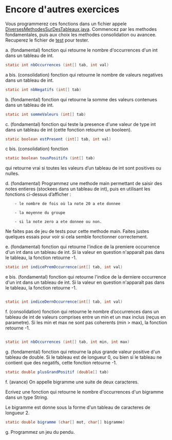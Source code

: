 # Encore d'autres exercices

Vous programmerez ces fonctions dans un fichier appele [DiversesMethodesSurDesTableaux.java](./DiversesMethodesSurDesTableaux.java). Commencez par les methodes fondamentales, puis aux choix les methodes consolidation ou avancee. Recuperez le fichier de [test](./DiversesMethodesSurDesTableauxTest.java) pour tester.

a. (fondamental) fonction qui retourne le nombre d'occurrences d'un int dans un tableau de int.

```java
static int nbOccurrences (int[] tab, int val)
```





a bis. (consolidation) fonction qui retourne le nombre de valeurs negatives dans un tableau de int.

```java
static int nbNegatifs (int[] tab)
```




b.  (fondamental) fonction qui retourne la somme des valeurs contenues dans un tableau de int.

```java
static int sommeValeurs (int[] tab)
```



c.  (fondamental) fonction qui teste la presence d'une valeur de type int dans un tableau de int (cette fonction retourne un booleen).

```java
static boolean estPresent (int[] tab, int val)
```



c bis. (consolidation) fonction
```java
static boolean tousPositifs (int[] tab)
```

qui retourne vrai si toutes les valeurs d’un tableau de int sont positives ou nulles.



d.  (fondamental) Programmez une methode main permettant de saisir des notes entieres (stockees dans un tableau de int), puis en utilisant les fonctions ci-dessus d’afficher :

        - le nombre de fois où la note 20 a ete donnee

        - la moyenne du groupe

        - si la note zero a ete donnee ou non.

Ne faites pas de jeu de tests pour cette methode main. Faites justes quelques essais pour voir si cela semble fonctionner correctement.



e.  (fondamental) fonction qui retourne l'indice de la premiere occurrence d'un int dans un tableau de int. Si la valeur en question n'apparaît pas dans le tableau, la fonction retourne -1.
```java
static int indicePremOccurrence(int[] tab, int val)
```




e bis.  (fondamental) fonction qui retourne l'indice de la derniere occurrence d'un int dans un tableau de int. Si la valeur en question n'apparaît pas dans le tableau, la fonction retourne -1.
```java

static int indiceDernOccurrence(int[] tab, int val)
```




f. (consolidation) fonction qui retourne le nombre d’occurrences dans un tableau de int de valeurs comprises entre un min et un max inclus (reçus en parametre). Si les min et max ne sont pas coherents (min > max), la fonction retourne -1.
```java

static int nbOccurrences (int[] tab, int min, int max)
```




g. (fondamental) fonction qui retourne la plus grande valeur positive d'un tableau de double. Si le tableau est de longueur 0, ou bien si le tableau ne contient que des negatifs, cette fonction retourne -1.
```java
static double plusGrandPositif (double[] tab)
```




f. (avance) On appelle bigramme une suite de deux caracteres.

Ecrivez une fonction qui retourne le nombre d'occurrences d'un bigramme dans un type String.

Le bigramme est donne sous la forme d'un tableau de caracteres de longueur 2.

```java
static double bigramme (char[] mot, char[] bigramme)
```



g. Programmez un jeu du pendu.
